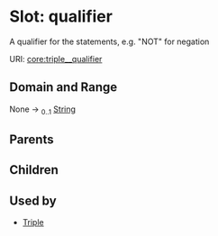 
# Slot: qualifier


A qualifier for the statements, e.g. "NOT" for negation

URI: [core:triple__qualifier](http://w3id.org/ontogpt/core/triple__qualifier)


## Domain and Range

None &#8594;  <sub>0..1</sub> [String](types/String.md)

## Parents


## Children


## Used by

 * [Triple](Triple.md)
